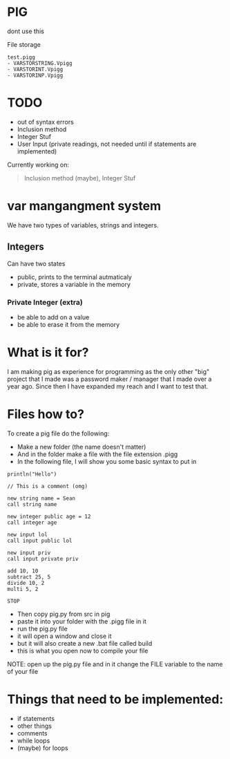 # PIG
dont use this

File storage
```
test.pigg
- VARSTORSTRING.Vpigg
- VARSTORINT.Vpigg
- VARSTORINP.Vpigg
```

# TODO 

- out of syntax errors
- Inclusion method
- Integer Stuf
- User Input (private readings, not needed until if statements are implemented)

Currently working on:
> Inclusion method (maybe), Integer Stuf

# var mangangment system

We have two types of variables, strings and integers.

## Integers
Can have two states

- public, prints to the terminal autmaticaly
- private, stores a variable in the memory

### Private Integer (extra)

- be able to add on a value
- be able to erase it from the memory

# What is it for?
I am making pig as experience for programming as the only other "big" project that I made
was a password maker / manager that I made over a year ago. Since then I have expanded my
reach and I want to test that.

# Files how to?
To create a pig file do the following:

- Make a new folder (the name doesn't matter)
- And in the folder make a file with the file extension .pigg
- In the following file, I will show you some basic syntax to put in
```
println("Hello")

// This is a comment (omg)

new string name = Sean
call string name

new integer public age = 12
call integer age

new input lol
call input public lol

new input priv
call input private priv

add 10, 10
subtract 25, 5
divide 10, 2
multi 5, 2

STOP
```
- Then copy pig.py from src in pig
- paste it into your folder with the .pigg file in it
- run the pig.py file
- it will open a window and close it
- but it will also create a new .bat file called build
- this is what you open now to compile your file

<NOTE> NOTE: open up the pig.py file and in it change the FILE variable to the name of your file </NOTE>

# Things that need to be implemented:
- if statements
- other things
- comments
- while loops
- (maybe) for loops
